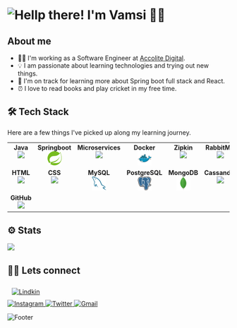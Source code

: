 # ![Hellp there! I'm Vamsi 👋🏻](https://github.com/VamsiChelluri/sample/blob/master/Header.gif)


## About me

- 👨‍💻 I'm working as a Software Engineer at [Accolite Digital](https://www.accolite.com/).
- 💡 I am passionate about learning technologies and trying out new things.
- 🌱 I'm on track for learning more about Spring boot full stack and React.
- ⏰ I love to read books and play cricket in my free time.


## 🛠 Tech Stack
Here are a few things I've picked up along my learning journey.

<table width="320px">
    <tbody>
        <tr valign="top">
            <td width="80px" align="center">
            <span><strong>Java</strong></span><br>
            <img height="32px" src="https://cdn.jsdelivr.net/gh/devicons/devicon/icons/java/java-original.svg">
            </td>
            <td width="80px" align="center">
            <span><strong>Springboot</strong></span><br>
            <img height="32" src="https://github.com/devicons/devicon/blob/v2.15.1/icons/spring/spring-original.svg">
            </td>
            <td width="80px" align="center">
            <span><strong>Microservices</strong></span><br>
            <img height="32" src="https://cdn-icons-png.flaticon.com/512/6146/6146577.png">
            </td>
            <td width="80px" align="center">
            <span><strong>Docker</strong></span><br>
            <img height="32" src="https://github.com/devicons/devicon/blob/v2.15.1/icons/docker/docker-original.svg">
            </td>
            <td width="80px" align="center">
            <span><strong>Zipkin</strong></span><br>
            <img height="32px" src="https://docs.newrelic.com/static/zipkinlogo-79182181e9fde514916d81d1763d6aba.png">
            </td>
            <td width="80px" align="center">
            <span><strong>RabbitMQ</strong></span><br>
            <img height="32" src="https://cdn.freebiesupply.com/logos/large/2x/rabbitmq-logo-png-transparent.png">
            </td>
            <td width="80px" align="center">
            <span><strong>React</strong></span><br>
            <img height="32px" src="https://cdn.jsdelivr.net/gh/devicons/devicon/icons/react/react-original.svg">
            </td>
            </tr>
        <tr valign="top">
            <td width="80px" align="center">
            <span><strong>HTML</strong></span><br>
            <img height="32" src="https://cdn.jsdelivr.net/gh/devicons/devicon/icons/html5/html5-original.svg">
            </td>
            <td width="80px" align="center">
            <span><strong>CSS</strong></span><br>
            <img height="32px" src="https://cdn.jsdelivr.net/gh/devicons/devicon/icons/css3/css3-original.svg">
            </td>
            <td width="80px" align="center">
            <span><strong>MySQL</strong></span><br>
            <img height="32px" src="https://github.com/devicons/devicon/blob/v2.15.1/icons/mysql/mysql-original.svg">
            </td>
            <td width="80px" align="center">
            <span><strong>PostgreSQL</strong></span><br>
            <img height="32px" src="https://github.com/devicons/devicon/blob/v2.15.1/icons/postgresql/postgresql-original.svg">
            </td>
            <td width="80px" align="center">
            <span><strong>MongoDB</strong></span><br>
            <img height="32px" src="https://github.com/devicons/devicon/blob/v2.15.1/icons/mongodb/mongodb-original.svg">
            </td>
            <td width="80px" align="center">
            <span><strong>Cassandra</strong></span><br>
            <img height="32px" src="https://w7.pngwing.com/pngs/627/181/png-transparent-apache-cassandra-nosql-distributed-database-apache-http-server-amazon-redshift-blue-logo-cloud-computing-thumbnail.png">
            </td>
            <td width="80px" align="center">
            <span><strong>git</strong></span><br>
            <img height="32px" src="https://cdn.jsdelivr.net/gh/devicons/devicon/icons/git/git-plain.svg">
            </td>
        </tr>
        <tr valign="top">
            <td width="80px" align="center">
            <span><strong>GitHub</strong></span><br>
            <img height="32px" src="https://cdn.jsdelivr.net/gh/devicons/devicon/icons/github/github-original.svg">
            </td>
        </tr>
    </tbody>
</table>


## ⚙ Stats
<!-- <img src="https://github-readme-stats.vercel.app/api?username=VamsiChelluri&show_icons=true"/> -->
<!-- <img src="https://github-readme-stats.vercel.app/api/top-langs?username=VamsiChelluri"/> -->
<img src="https://github-readme-streak-stats.herokuapp.com/?user=VamsiChelluri"/>

## 🤝🏻 Lets connect

<p float="left">
<a href="https://www.linkedin.com/in/nagavamsichelluri" style="display:block;padding:10px">
    <img height="50" alt="Lindkin" src="https://user-images.githubusercontent.com/65802767/187519506-c372262d-3c5c-403e-9683-033c515d3524.png"/>
</a>
<a href="https://www.instagram.com/vamsi_chelluri/">
    <img height="50" alt="Instagram" src="https://user-images.githubusercontent.com/65802767/187511438-e84ba8fb-54e2-4b5d-8eec-e594d7a88545.png"/>
</a>
<a href="https://twitter.com/nagavamsich">
    <img height="50" alt="Twitter" src="https://user-images.githubusercontent.com/65802767/187512060-61954648-7bcf-4e70-b70e-7474d06daa53.png"/>
</a>
<a href="mailto:nagavamsi.ch9@gmail.com">
    <img height="50" alt="Gmail" src="https://user-images.githubusercontent.com/65802767/187521563-05ba6034-59f3-42af-8ded-e8e36eae5a39.png"/>
</a>
</p>




![Footer](https://github.com/VamsiChelluri/sample/blob/master/Git-Footer.gif)
<!---
VamsiChelluri/VamsiChelluri is a ✨ special ✨ repository because its `README.md` (this file) appears on your GitHub profile.
You can click the Preview link to take a look at your changes.
--->
